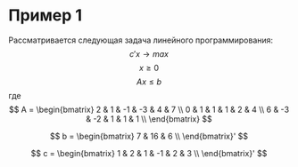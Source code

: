 # Пример 1
Рассматривается следующая задача линейного программирования:
$$ c'x \rightarrow max $$
$$ x \geq 0 $$
$$ Ax \leq b $$
где  
$$ A = \begin{bmatrix}
        2 & 1 & -1 & -3 & 4 & 7 \\  
        0 & 1 & 1 & 1 & 2 & 4 \\  
        6 & -3 & -2 & 1 & 1 & 1 \\  
       \end{bmatrix} $$
  

$$ b = \begin{bmatrix}
        7 & 16 & 6 \\
       \end{bmatrix}' $$
  
$$ c = \begin{bmatrix}
        1 & 2 & 1 & -1 & 2 & 3 \\
       \end{bmatrix}' $$

